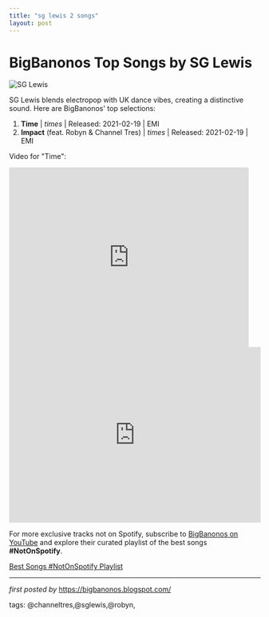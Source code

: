 ```yaml
---
title: "sg lewis 2 songs"
layout: post
---
```

<h1>BigBanonos Top Songs by SG Lewis</h1>
<img src="https://encrypted-tbn0.gstatic.com/images?q=tbn:ANd9GcQKjhaTUCZXY8vm3oVmTrtBmNoeZtimh0LOxg&s" alt="SG Lewis"> <p>SG Lewis blends electropop with UK dance vibes, creating a distinctive sound. Here are BigBanonos' top selections:</p> <ol> <li><strong>Time</strong> | <em>times</em> | Released: 2021-02-19 | EMI</li> <li><strong>Impact</strong> (feat. Robyn & Channel Tres) | <em>times</em> | Released: 2021-02-19 | EMI</li>
</ol>
<p>Video for "Time":</p>
<iframe frameborder="0" height="360" src="https://youtube.com/embed/A0fsoHX8f2Y" width="480"></iframe>
<div> <iframe src="https://open.spotify.com/embed/playlist/4LrVWZn81pBSvaO5KpYIcU?utm_source=generator" width="100%" height="352" frameborder="0" allow="autoplay; clipboard-write; encrypted-media; fullscreen; picture-in-picture" loading="lazy"></iframe>
</div>


<!--Subscribe and Playlist Links-->
<div>
    <p>For more exclusive tracks not on Spotify, subscribe to <a href="https://www.youtube.com/@BigBanonos" target="_blank">BigBanonos on YouTube</a> and explore their curated playlist of the best songs <strong>#NotOnSpotify</strong>.</p>
    <p><a href="https://www.youtube.com/playlist?list=PLtuNtuTatqI0kFahUCbtbfenC_ET5O_tr" target="_blank">Best Songs #NotOnSpotify Playlist<br /></a></p></div>

<hr />

<p><em>first posted by</em> <a href="https://bigbanonos.blogspot.com/" rel="noopener" target="_new">https://bigbanonos.blogspot.com/</a></p>

<p>tags: @channeltres,@sglewis,@robyn,</p>
